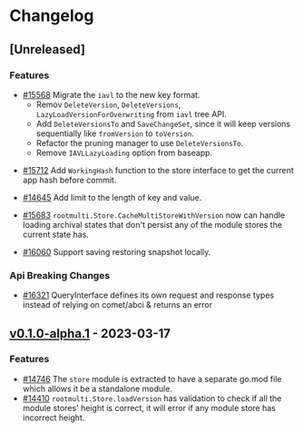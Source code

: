 <!--
Guiding Principles:
Changelogs are for humans, not machines.
There should be an entry for every single version.
The same types of changes should be grouped.
Versions and sections should be linkable.
The latest version comes first.
The release date of each version is displayed.
Mention whether you follow Semantic Versioning.
Usage:
Change log entries are to be added to the Unreleased section under the
appropriate stanza (see below). Each entry should ideally include a tag and
the Github issue reference in the following format:
* (<tag>) [#<issue-number>] Changelog message.
Types of changes (Stanzas):
"Features" for new features.
"Improvements" for changes in existing functionality.
"Deprecated" for soon-to-be removed features.
"Bug Fixes" for any bug fixes.
"API Breaking" for breaking exported APIs used by developers building on SDK.
Ref: https://keepachangelog.com/en/1.0.0/
-->

# Changelog

## [Unreleased]

### Features

- [#15568](https://github.com/cosmos/cosmos-sdk/pull/15568) Migrate the `iavl` to the new key format.
    - Remov `DeleteVersion`, `DeleteVersions`, `LazyLoadVersionForOverwriting` from `iavl` tree API.
    - Add `DeleteVersionsTo` and `SaveChangeSet`, since it will keep versions sequentially like `fromVersion` to `toVersion`.
    - Refactor the pruning manager to use `DeleteVersionsTo`.
    - Remove `IAVLLazyLoading` option from baseapp.
* [#15712](https://github.com/cosmos/cosmos-sdk/pull/15712) Add `WorkingHash` function to the store interface  to get the current app hash before commit.

* [#14645](https://github.com/cosmos/cosmos-sdk/pull/14645) Add limit to the length of key and value.
* [#15683](https://github.com/cosmos/cosmos-sdk/pull/15683) `rootmulti.Store.CacheMultiStoreWithVersion` now can handle loading archival states that don't persist any of the module stores the current state has.
* [#16060](https://github.com/cosmos/cosmos-sdk/pull/16060) Support saving restoring snapshot locally.

### Api Breaking Changes

* [#16321](https://github.com/cosmos/cosmos-sdk/pull/16321) QueryInterface defines its own request and response types instead of relying on comet/abci & returns an error

## [v0.1.0-alpha.1](https://github.com/cosmos/cosmos-sdk/releases/tag/store%2Fv0.1.0-alpha.1) - 2023-03-17

### Features

* [#14746](https://github.com/cosmos/cosmos-sdk/pull/14746) The `store` module is extracted to have a separate go.mod file which allows it be a standalone module.
* [#14410](https://github.com/cosmos/cosmos-sdk/pull/14410) `rootmulti.Store.loadVersion` has validation to check if all the module stores' height is correct, it will error if any module store has incorrect height.
